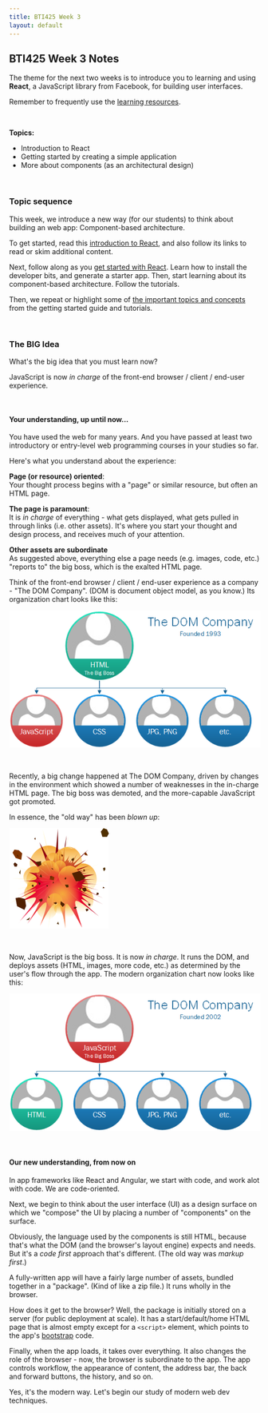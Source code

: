 ```yaml
---
title: BTI425 Week 3
layout: default
---
```


## BTI425 Week 3 Notes

The theme for the next two weeks is to introduce you to learning and using **React**, a JavaScript library from Facebook, for building user interfaces. 

Remember to frequently use the [learning resources](/resources).

<br>

**Topics:**

* Introduction to React
* Getting started by creating a simple application
* More about components (as an architectural design)

<br>

### Topic sequence

This week, we introduce a new way (for our students) to think about building an web app: Component-based architecture. 

To get started, read this [introduction to React](react-intro), and also follow its links to read or skim additional content. 

Next, follow along as you [get started with React](react-get-started). Learn how to install the developer bits, and generate a starter app. Then, start learning about its component-based architecture. Follow the tutorials. 

Then, we repeat or highlight some of [the important topics and concepts](react-architecture) from the getting started guide and tutorials. 

<br>

### The BIG Idea

What's the big idea that you must learn now?

JavaScript is now *in charge* of the front-end browser / client / end-user experience. 

<br>

#### Your understanding, up until now...

You have used the web for many years. And you have passed at least two introductory or entry-level web programming courses in your studies so far. 

Here's what you understand about the experience:

**Page (or resource) oriented**:  
Your thought process begins with a "page" or similar resource, but often an HTML page. 

**The page is paramount**:  
It is *in charge* of everything - what gets displayed, what gets pulled in through links (i.e. other assets). It's where you start your thought and design process, and receives much of your attention. 

**Other assets are subordinate**  
As suggested above, everything else a page needs (e.g. images, code, etc.) "reports to" the big boss, which is the exalted HTML page. 

Think of the front-end browser / client / end-user experience as a company - "The DOM Company". (DOM is document object model, as you know.) Its organization chart looks like this:

![The old way](/media/boss-html-v1.png)

<br>

Recently, a big change happened at The DOM Company, driven by changes in the environment which showed a number of weaknesses in the in-charge HTML page. The big boss was demoted, and the more-capable JavaScript got promoted.

In essence, the "old way" has been *blown up*:

![BOOM!](/media/explosion.png)

<br>

Now, JavaScript is the big boss. It is now *in charge*. It runs the DOM, and deploys assets (HTML, images, more code, etc.) as determined by the user's flow through the app. The modern organization chart now looks like this:

![The old way](/media/boss-js-v1.png)

<br>

#### Our new understanding, from now on

In app frameworks like React and Angular, we start with code, and work alot with code. We are code-oriented. 

Next, we begin to think about the user interface (UI) as a design surface on which we "compose" the UI by placing a number of "components" on the surface. 

Obviously, the language used by the components is still HTML, because that's what the DOM (and the browser's layout engine) expects and needs. But it's a *code first* approach that's different. (The old way was *markup first*.)

A fully-written app will have a fairly large number of assets, bundled together in a "package". (Kind of like a zip file.) It runs wholly in the browser. 

How does it get to the browser? Well, the package is initially stored on a server (for public deployment at scale). It has a start/default/home HTML page that is almost empty except for a `<script>` element, which points to the app's [bootstrap](https://en.wikipedia.org/wiki/Bootstrapping) code. 

Finally, when the app loads, it takes over everything. It also changes the role of the browser - now, the browser is subordinate to the app. The app controls workflow, the appearance of content, the address bar, the back and forward buttons, the history, and so on. 

Yes, it's the modern way. Let's begin our study of modern web dev techniques. 

<br>
